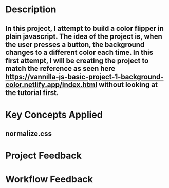 # Description

## In this project, I attempt to build a color flipper in plain javascript. The idea of the project is, when the user presses a button, the background changes to a different color each time. In this first attempt, I will be creating the project to match the reference as seen here https://vannilla-js-basic-project-1-background-color.netlify.app/index.html without looking at the tutorial first.

# Key Concepts Applied

## normalize.css

# Project Feedback

# Workflow Feedback
